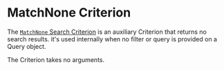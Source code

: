 # MatchNone Criterion

The [`MatchNone` Search Criterion](../../api/php_api/php_api_reference/classes/Ibexa-Contracts-Core-Repository-Values-Content-Query-Criterion-MatchNone.html)
is an auxiliary Criterion that returns no search results.
it's used internally when no filter or query is provided on a Query object.

The Criterion takes no arguments.
